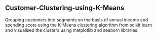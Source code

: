 ## Customer-Clustering-using-K-Means
Grouping customers into segments on the basis of annual income and spending score using the K-Means clustering algorithm from scikit learn and visualised the clusters using matplotlib and seaborn libraries.
